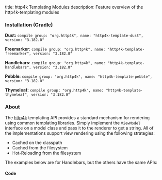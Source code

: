 title: http4k Templating Modules
description: Feature overview of the http4k-templating modules

### Installation (Gradle)
**Dust:** ```compile group: "org.http4k", name: "http4k-template-dust", version: "3.182.0"```

**Freemarker:** ```compile group: "org.http4k", name: "http4k-template-freemarker", version: "3.182.0"```

**Handlebars:** ```compile group: "org.http4k", name: "http4k-template-handlebars", version: "3.182.0"```

**Pebble:** ```compile group: "org.http4k", name: "http4k-template-pebble", version: "3.182.0"```

**Thymeleaf:** ```compile group: "org.http4k", name: "http4k-template-thymeleaf", version: "3.182.0"```

### About
The [http4k] templating API provides a standard mechanism for rendering using common templating libraries. Simply implement the `ViewModel` interface on a model class and pass it to the renderer to get a string. All of the implementations support view rendering using the following strategies:

* Cached on the classpath
* Cached from the filesystem
* Hot-Reloading from the filesystem

The examples below are for Handlebars, but the others have the same APIs:

#### Code  [<img class="octocat"/>](https://github.com/http4k/http4k/blob/master/src/docs/guide/modules/templating/example.kt)

 <script src="https://gist-it.appspot.com/https://github.com/http4k/http4k/blob/master/src/docs/guide/modules/templating/example.kt"></script>

[http4k]: https://http4k.org

